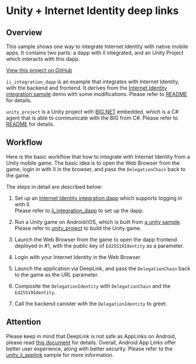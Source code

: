 # Unity + Internet Identity deep links

## Overview 
This sample shows one way to integrate Internet Identity with native mobile apps. It contains two parts: a dapp with II integrated, and an Unity Project which interacts with this dapp.

[View this project on GitHub](https://github.com/dfinity/examples/tree/master/native-apps/unity_ii_deeplink)

`ii_integration_dapp` is an example that integrates with Internet Identity, with the backend and frontend. It derives from the [Internet Identity integration sample](https://github.com/dfinity/examples/tree/master/motoko/internet_identity_integration) demo with some modifications.
Please refer to [README](./ii_integration_dapp/README.md) for details.

`unity_project` is a Unity project with [BIG.NET](https://github.com/BoomDAO/BIG.NET) embedded, which is a C# agent that is able to communicate with the BIG from C#. Please refer to [README](./unity_project/README.md) for details. 

## Workflow
Here is the basic workflow that how to integrate with Internet Identity from a Unity mobile game. The basic idea is to open the Web Browser from the game, login in with II in the browser, and pass the `DelegationChain` back to the game.

The steps in detail are described below:

1. Set up an [Internet Identity integration dapp](#ii_integration_dapp) which supports logging in with II.  
   Please refer to [ii_integration_dapp](./ii_integration_dapp/README.md) to set up the dapp.

2. Run a Unity game on Android/iOS, which is built from [a unity sample](#unity_project).  
   Please refer to [unity_project](./unity_project/README.md) to build the Unity game.

3. Launch the Web Browser from the game to open the dapp frontend deployed in #1, with the public key of `Ed25519Identity` as a parameter.

4. Login with your Internet Identity in the Web Browser.

5. Launch the application via DeepLink, and pass the `DelegationChain` back to the game as the URL parameter.

6. Composite the `DelegationIdentity` with `DelegationChain` and the `Ed25519Identity`.

7. Call the backend canister with the `DelegationIdentity` to greet.

## Attention

Please keep in mind that DeepLink is not safe as AppLinks on Android, please read [this document](https://developer.android.com/training/app-links#understand-different-types-links) for details. Overall, Android App Links offer better user experience, along with better security. Please refer to the [unity_ii_applink](../unity_ii_applink) sample for more information.
